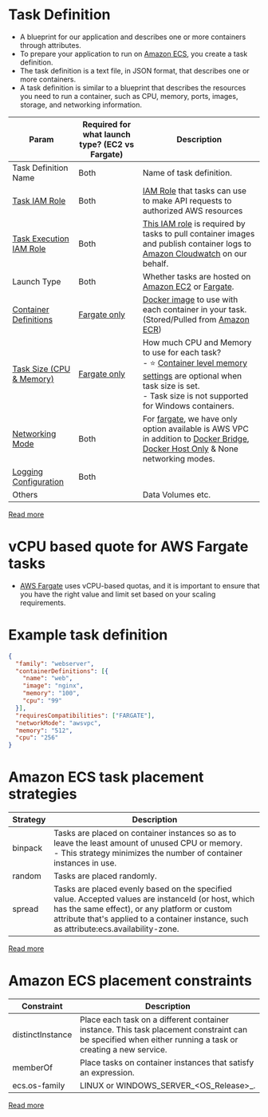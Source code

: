 # Task Definition
- A blueprint for our application and describes one or more containers through attributes.
- To prepare your application to run on [Amazon ECS](Readme.md), you create a task definition.
- The task definition is a text file, in JSON format, that describes one or more containers.
- A task definition is similar to a blueprint that describes the resources you need to run a container, such as CPU, memory, ports, images, storage, and networking information.

| Param                                                                                                               | Required for what launch type? (EC2 vs Fargate)       | Description                                                                                                                                                                                                                                                                                        |
|---------------------------------------------------------------------------------------------------------------------|-------------------------------------------------------|----------------------------------------------------------------------------------------------------------------------------------------------------------------------------------------------------------------------------------------------------------------------------------------------------|
| Task Definition Name                                                                                                | Both                                                  | Name of task definition.                                                                                                                                                                                                                                                                           |
| [Task IAM Role](https://docs.aws.amazon.com/AmazonECS/latest/developerguide/task-iam-roles.html)                    | Both                                                  | [IAM Role](../../7_IdentityManagement/AWSIAM/Readme.md) that tasks can use to make API requests to authorized AWS resources                                                                                                                                                                         |
| [Task Execution IAM Role](https://docs.aws.amazon.com/AmazonECS/latest/developerguide/task_execution_IAM_role.html) | Both                                                  | [This IAM role](../../7_IdentityManagement/AWSIAM/Readme.md) is required by tasks to pull container images and publish container logs to [Amazon Cloudwatch](../../8_ObservabilityLogs/AmazonCloudWatch/Readme.md) on our behalf.                                                           |
| Launch Type                                                                                                         | Both                                                  | Whether tasks are hosted on [Amazon EC2](../../2_Compute/AmazonEC2/Readme.md) or [Fargate](../../2_Compute/AWSFargate.md).                                                                                                                                                         |
| [Container Definitions](ContainerDefination.md)                                                                     | [Fargate only](../../2_Compute/AWSFargate.md) | [Docker image](https://github.com/Anshul619/HLD-System-Designs/blob/main/9_Container&Orchestration/Docker/Readme.md) to use with each container in your task. (Stored/Pulled from [Amazon ECR](../AmazonECR.md))                                                                                                                             |
| [Task Size (CPU & Memory)](https://docs.aws.amazon.com/AmazonECS/latest/bestpracticesguide/capacity-tasksize.html)  | [Fargate only](../../2_Compute/AWSFargate.md) | How much CPU and Memory to use for each task? <br/>- :star: [Container level memory settings](ContainerDefination.md) are optional when task size is set.<br/>- Task size is not supported for Windows containers.                                                                                 |
| [Networking Mode](https://docs.aws.amazon.com/AmazonECS/latest/developerguide/task-networking.html)                 | Both                                                  | For [fargate](../../2_Compute/AWSFargate.md), we have only option available is AWS VPC in addition to [Docker Bridge](https://github.com/Anshul619/HLD-System-Designs/blob/main/9_Container&Orchestration/Docker/Readme.md), [Docker Host Only](https://github.com/Anshul619/HLD-System-Designs/blob/main/9_Container&Orchestration/Docker/Readme.md) & None networking modes. |
| [Logging Configuration](https://docs.aws.amazon.com/AmazonECS/latest/APIReference/API_LogConfiguration.html)        | Both                                                  |                                                                                                                                                                                                                                                                                                    |
| Others                                                                                                              |                                                       | Data Volumes etc.                                                                                                                                                                                                                                                                                  |

[Read more](https://docs.aws.amazon.com/AmazonECS/latest/developerguide/task_definitions.html)

# vCPU based quote for AWS Fargate tasks
- [AWS Fargate](../../2_Compute/AWSFargate.md) uses vCPU-based quotas, and it is important to ensure that you have the right value and limit set based on your scaling requirements.

# Example task definition

````json
{
  "family": "webserver",
  "containerDefinitions": [{
    "name": "web",
    "image": "nginx",
    "memory": "100",
    "cpu": "99"
  }],
  "requiresCompatibilities": ["FARGATE"],
  "networkMode": "awsvpc",
  "memory": "512",
  "cpu": "256"
}
````

# Amazon ECS task placement strategies

| Strategy   | Description                                                                                                                                                                                                                                     |
|------------|-------------------------------------------------------------------------------------------------------------------------------------------------------------------------------------------------------------------------------------------------|
| binpack    | Tasks are placed on container instances so as to leave the least amount of unused CPU or memory. <br/>- This strategy minimizes the number of container instances in use.                                                                       |
| random     | Tasks are placed randomly.                                                                                                                                                                                                                      |
| spread     | Tasks are placed evenly based on the specified value. Accepted values are instanceId (or host, which has the same effect), or any platform or custom attribute that's applied to a container instance, such as attribute:ecs.availability-zone. |

[Read more](https://docs.aws.amazon.com/AmazonECS/latest/developerguide/task-placement-strategies.html)

# Amazon ECS placement constraints

| Constraint         | Description                                                                                                                                              |
|--------------------|----------------------------------------------------------------------------------------------------------------------------------------------------------|
| distinctInstance   | Place each task on a different container instance. This task placement constraint can be specified when either running a task or creating a new service. |
| memberOf           | Place tasks on container instances that satisfy an expression.                                                                                           |
| ecs.os-family      | LINUX or WINDOWS_SERVER_<OS_Release>_<FULL or CORE>.                                                                                                     |

[Read more](https://docs.aws.amazon.com/AmazonECS/latest/developerguide/task-placement-constraints.html)
